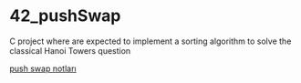 # 42_pushSwap
C project where are expected to implement a sorting algorithm to solve the classical Hanoi Towers question

[push swap notları](https://bugrahankaramollaoglu.notion.site/7-push_swap-df77d0c588ef4137bc3df87252aa808b?pvs=4)

